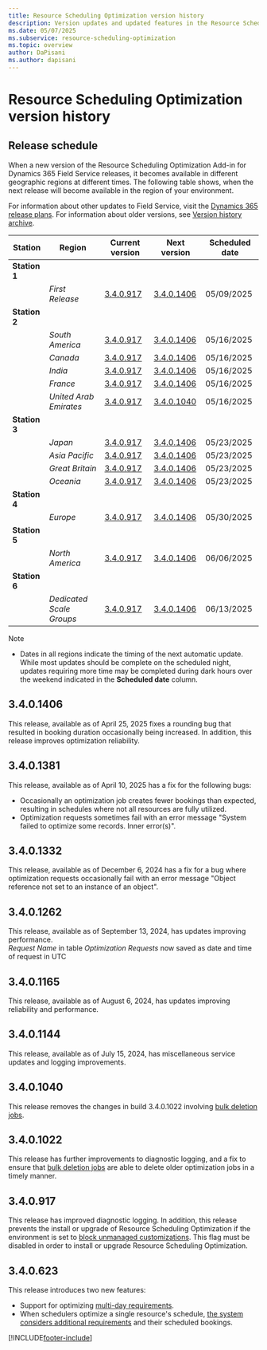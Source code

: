 ```yaml
---
title: Resource Scheduling Optimization version history
description: Version updates and updated features in the Resource Scheduling Optimization Add-in for Dynamics 365 Field Service.
ms.date: 05/07/2025
ms.subservice: resource-scheduling-optimization
ms.topic: overview
author: DaPisani
ms.author: dapisani
---
```


# Resource Scheduling Optimization version history

## Release schedule

When a new version of the Resource Scheduling Optimization Add-in for Dynamics 365 Field Service releases, it becomes available in different geographic regions at different times. The following table shows, when the next release will become available in the region of your environment.

For information about other updates to Field Service, visit the [Dynamics 365 release plans](/dynamics365/release-plans/).
For information about older versions, see [Version history archive](version-history-archive.md#resource-scheduling-optimization-add-in).

|Station | Region | Current version | Next version |  Scheduled date
|------| -------|-------|-----|------|
|**Station 1** | | |  | |
| | *First Release* | [3.4.0.917](/dynamics365/field-service/field-service-version-history-resource-scheduling-optimization#340917) | [3.4.0.1406](/dynamics365/field-service/field-service-version-history-resource-scheduling-optimization#3401406) | 05/09/2025
|**Station 2** | | |  | |
| | *South America* | [3.4.0.917](/dynamics365/field-service/field-service-version-history-resource-scheduling-optimization#340917) | [3.4.0.1406](/dynamics365/field-service/field-service-version-history-resource-scheduling-optimization#3401406) | 05/16/2025
| | *Canada* | [3.4.0.917](/dynamics365/field-service/field-service-version-history-resource-scheduling-optimization#340917)  | [3.4.0.1406](/dynamics365/field-service/field-service-version-history-resource-scheduling-optimization#3401406) | 05/16/2025
| | *India* | [3.4.0.917](/dynamics365/field-service/field-service-version-history-resource-scheduling-optimization#340917) | [3.4.0.1406](/dynamics365/field-service/field-service-version-history-resource-scheduling-optimization#3401406) | 05/16/2025
| | *France* | [3.4.0.917](/dynamics365/field-service/field-service-version-history-resource-scheduling-optimization#340917) | [3.4.0.1406](/dynamics365/field-service/field-service-version-history-resource-scheduling-optimization#3401406) | 05/16/2025
| | *United Arab Emirates* | [3.4.0.917](/dynamics365/field-service/field-service-version-history-resource-scheduling-optimization#340917) | [3.4.0.1040](/dynamics365/field-service/field-service-version-history-resource-scheduling-optimization#3401406) | 05/16/2025
|**Station 3** | |  |  | |
| | *Japan* |  [3.4.0.917](/dynamics365/field-service/field-service-version-history-resource-scheduling-optimization#340917)| [3.4.0.1406](/dynamics365/field-service/field-service-version-history-resource-scheduling-optimization#3401406) | 05/23/2025
| | *Asia Pacific* | [3.4.0.917](/dynamics365/field-service/field-service-version-history-resource-scheduling-optimization#340917) | [3.4.0.1406](/dynamics365/field-service/field-service-version-history-resource-scheduling-optimization#3401406) | 05/23/2025
| | *Great Britain* |[3.4.0.917](/dynamics365/field-service/field-service-version-history-resource-scheduling-optimization#340917) | [3.4.0.1406](/dynamics365/field-service/field-service-version-history-resource-scheduling-optimization#3401406) | 05/23/2025
| | *Oceania* | [3.4.0.917](/dynamics365/field-service/field-service-version-history-resource-scheduling-optimization#340917) | [3.4.0.1406](/dynamics365/field-service/field-service-version-history-resource-scheduling-optimization#3401406) | 05/23/2025
|**Station 4** | |  |  | |
| | *Europe* | [3.4.0.917](/dynamics365/field-service/field-service-version-history-resource-scheduling-optimization#340917) | [3.4.0.1406](/dynamics365/field-service/field-service-version-history-resource-scheduling-optimization#3401406) | 05/30/2025
|**Station 5** | |  |  | |
| | *North America* | [3.4.0.917](/dynamics365/field-service/field-service-version-history-resource-scheduling-optimization#340917) | [3.4.0.1406](/dynamics365/field-service/field-service-version-history-resource-scheduling-optimization#3401406) | 06/06/2025
|**Station 6** | |  |  | |
| | *Dedicated Scale Groups* | [3.4.0.917](/dynamics365/field-service/field-service-version-history-resource-scheduling-optimization#340917) | [3.4.0.1406](/dynamics365/field-service/field-service-version-history-resource-scheduling-optimization#3401406) | 06/13/2025

>[!NOTE]
>
> - Dates in all regions indicate the timing of the next automatic update. While most updates should be complete on the scheduled night, updates requiring more time may be completed during dark hours over the weekend indicated in the **Scheduled date** column.

## 3.4.0.1406

This release, available as of April 25, 2025 fixes a rounding bug that resulted in booking duration occasionally being increased. In addition, this release improves optimization reliability.

## 3.4.0.1381

This release, available as of April 10, 2025 has a fix for the following bugs:
- Occasionally an optimization job creates fewer bookings than expected, resulting in schedules where not all resources are fully utilized.
- Optimization requests sometimes fail with an error message "System failed to optimize some records. Inner error(s)".

## 3.4.0.1332

This release, available as of December 6, 2024 has a fix for a bug where optimization requests occasionally fail with an error message "Object reference not set to an instance of an object".

## 3.4.0.1262

This release, available as of September 13, 2024, has updates improving performance.  
_Request Name_ in table _Optimization Requests_ now saved as date and time of request in UTC

## 3.4.0.1165

This release, available as of August 6, 2024, has updates improving reliability and performance.

## 3.4.0.1144

This release, available as of July 15, 2024, has miscellaneous service updates and logging improvements.

## 3.4.0.1040

This release removes the changes in build 3.4.0.1022 involving [bulk deletion jobs](rso-administration.md#bulk-deletion-jobs).

## 3.4.0.1022

This release has further improvements to diagnostic logging, and a fix to ensure that [bulk deletion jobs](rso-administration.md#bulk-deletion-jobs) are able to delete older optimization jobs in a timely manner.

## 3.4.0.917

This release has improved diagnostic logging. In addition, this release prevents the install or upgrade of Resource Scheduling Optimization if the environment is set to [block unmanaged customizations](/power-platform/alm/block-unmanaged-customizations). This flag must be disabled in order to install or upgrade Resource Scheduling Optimization.

## 3.4.0.623

This release introduces two new features:

- Support for optimizing [multi-day requirements](rso-multi-day.md).
- When schedulers optimize a single resource's schedule, [the system considers additional requirements](rso-single-resource-optimization.md) and their scheduled bookings.



[!INCLUDE[footer-include](../includes/footer-banner.md)]
